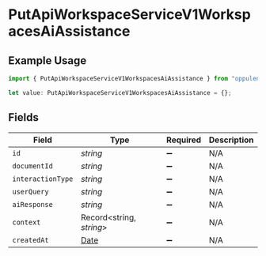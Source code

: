 # PutApiWorkspaceServiceV1WorkspacesAiAssistance

## Example Usage

```typescript
import { PutApiWorkspaceServiceV1WorkspacesAiAssistance } from "oppulence-backend-sdk/models/operations";

let value: PutApiWorkspaceServiceV1WorkspacesAiAssistance = {};
```

## Fields

| Field                                                                                         | Type                                                                                          | Required                                                                                      | Description                                                                                   |
| --------------------------------------------------------------------------------------------- | --------------------------------------------------------------------------------------------- | --------------------------------------------------------------------------------------------- | --------------------------------------------------------------------------------------------- |
| `id`                                                                                          | *string*                                                                                      | :heavy_minus_sign:                                                                            | N/A                                                                                           |
| `documentId`                                                                                  | *string*                                                                                      | :heavy_minus_sign:                                                                            | N/A                                                                                           |
| `interactionType`                                                                             | *string*                                                                                      | :heavy_minus_sign:                                                                            | N/A                                                                                           |
| `userQuery`                                                                                   | *string*                                                                                      | :heavy_minus_sign:                                                                            | N/A                                                                                           |
| `aiResponse`                                                                                  | *string*                                                                                      | :heavy_minus_sign:                                                                            | N/A                                                                                           |
| `context`                                                                                     | Record<string, *string*>                                                                      | :heavy_minus_sign:                                                                            | N/A                                                                                           |
| `createdAt`                                                                                   | [Date](https://developer.mozilla.org/en-US/docs/Web/JavaScript/Reference/Global_Objects/Date) | :heavy_minus_sign:                                                                            | N/A                                                                                           |